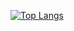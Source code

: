 [![Top Langs](https://github-readme-stats.vercel.app/api/top-langs/?username=kyum06&exclude_repo=github-readme-stats,anuraghazra.github.io)](https://github.com/anuraghazra/github-readme-stats)
